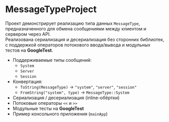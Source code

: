 # MessageTypeProject

Проект демонстрирует реализацию типа данных `MessageType`, предназначенного для обмена сообщениями между клиентом и сервером через API.  
Реализована сериализация и десериализация без сторонних библиотек, с поддержкой операторов потокового ввода/вывода и модульных тестов на **GoogleTest**.

- Поддерживаемые типы сообщений:
  - `System`
  - `Server`
  - `Session`
- Конвертация:
  - `ToString(MessageType)` → `"system"`, `"server"`, `"session"`
  - `FromString("system", type)` → `MessageType::System`
- Сериализация / десериализация (inline-обёртки)
- Потоковые операторы `<<` и `>>`
- Модульные тесты на **GoogleTest**
- Пример консольного приложения (`mainApp`)
